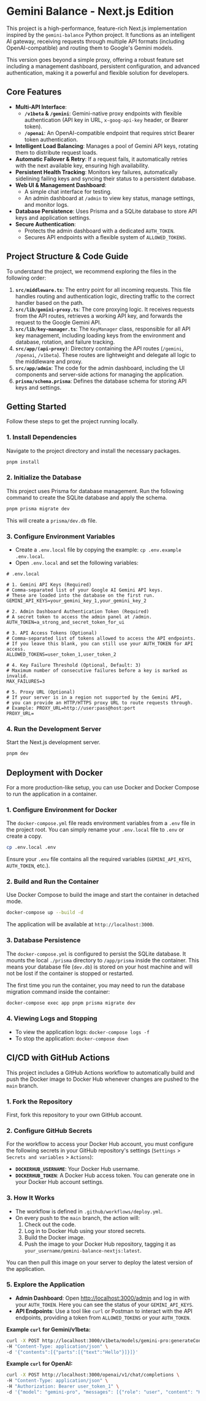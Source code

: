 # Gemini Balance - Next.js Edition

This project is a high-performance, feature-rich Next.js implementation inspired by the `gemini-balance` Python project. It functions as an intelligent AI gateway, receiving requests through multiple API formats (including OpenAI-compatible) and routing them to Google's Gemini models.

This version goes beyond a simple proxy, offering a robust feature set including a management dashboard, persistent configuration, and advanced authentication, making it a powerful and flexible solution for developers.

## Core Features

- **Multi-API Interface**:
  - **`/v1beta` & `/gemini`**: Gemini-native proxy endpoints with flexible authentication (API key in URL, `x-goog-api-key` header, or Bearer token).
  - **`/openai`**: An OpenAI-compatible endpoint that requires strict Bearer token authentication.
- **Intelligent Load Balancing**: Manages a pool of Gemini API keys, rotating them to distribute request loads.
- **Automatic Failover & Retry**: If a request fails, it automatically retries with the next available key, ensuring high availability.
- **Persistent Health Tracking**: Monitors key failures, automatically sidelining failing keys and syncing their status to a persistent database.
- **Web UI & Management Dashboard**:
  - A simple chat interface for testing.
  - An admin dashboard at `/admin` to view key status, manage settings, and monitor logs.
- **Database Persistence**: Uses Prisma and a SQLite database to store API keys and application settings.
- **Secure Authentication**:
  - Protects the admin dashboard with a dedicated `AUTH_TOKEN`.
  - Secures API endpoints with a flexible system of `ALLOWED_TOKENS`.

## Project Structure & Code Guide

To understand the project, we recommend exploring the files in the following order:

1.  **`src/middleware.ts`**: The entry point for all incoming requests. This file handles routing and authentication logic, directing traffic to the correct handler based on the path.
2.  **`src/lib/gemini-proxy.ts`**: The core proxying logic. It receives requests from the API routes, retrieves a working API key, and forwards the request to the Google Gemini API.
3.  **`src/lib/key-manager.ts`**: The `KeyManager` class, responsible for all API key management, including loading keys from the environment and database, rotation, and failure tracking.
4.  **`src/app/(api-proxy)`**: Directory containing the API routes (`/gemini`, `/openai`, `/v1beta`). These routes are lightweight and delegate all logic to the middleware and proxy.
5.  **`src/app/admin`**: The code for the admin dashboard, including the UI components and server-side actions for managing the application.
6.  **`prisma/schema.prisma`**: Defines the database schema for storing API keys and settings.

## Getting Started

Follow these steps to get the project running locally.

### 1. Install Dependencies

Navigate to the project directory and install the necessary packages.

```bash
pnpm install
```

### 2. Initialize the Database

This project uses Prisma for database management. Run the following command to create the SQLite database and apply the schema.

```bash
pnpm prisma migrate dev
```

This will create a `prisma/dev.db` file.

### 3. Configure Environment Variables

- Create a `.env.local` file by copying the example: `cp .env.example .env.local`.
- Open `.env.local` and set the following variables:

```env
# .env.local

# 1. Gemini API Keys (Required)
# Comma-separated list of your Google AI Gemini API keys.
# These are loaded into the database on the first run.
GEMINI_API_KEYS=your_gemini_key_1,your_gemini_key_2

# 2. Admin Dashboard Authentication Token (Required)
# A secret token to access the admin panel at /admin.
AUTH_TOKEN=a_strong_and_secret_token_for_ui

# 3. API Access Tokens (Optional)
# Comma-separated list of tokens allowed to access the API endpoints.
# If you leave this blank, you can still use your AUTH_TOKEN for API access.
ALLOWED_TOKENS=user_token_1,user_token_2

# 4. Key Failure Threshold (Optional, Default: 3)
# Maximum number of consecutive failures before a key is marked as invalid.
MAX_FAILURES=3

# 5. Proxy URL (Optional)
# If your server is in a region not supported by the Gemini API,
# you can provide an HTTP/HTTPS proxy URL to route requests through.
# Example: PROXY_URL=http://user:pass@host:port
PROXY_URL=
```

### 4. Run the Development Server

Start the Next.js development server.

```bash
pnpm dev
```

## Deployment with Docker

For a more production-like setup, you can use Docker and Docker Compose to run the application in a container.

### 1. Configure Environment for Docker

The `docker-compose.yml` file reads environment variables from a `.env` file in the project root. You can simply rename your `.env.local` file to `.env` or create a copy.

```bash
cp .env.local .env
```

Ensure your `.env` file contains all the required variables (`GEMINI_API_KEYS`, `AUTH_TOKEN`, etc.).

### 2. Build and Run the Container

Use Docker Compose to build the image and start the container in detached mode.

```bash
docker-compose up --build -d
```

The application will be available at `http://localhost:3000`.

### 3. Database Persistence

The `docker-compose.yml` is configured to persist the SQLite database. It mounts the local `./prisma` directory to `/app/prisma` inside the container. This means your database file (`dev.db`) is stored on your host machine and will not be lost if the container is stopped or restarted.

The first time you run the container, you may need to run the database migration command inside the container:

```bash
docker-compose exec app pnpm prisma migrate dev
```

### 4. Viewing Logs and Stopping

- To view the application logs: `docker-compose logs -f`
- To stop the application: `docker-compose down`

## CI/CD with GitHub Actions

This project includes a GitHub Actions workflow to automatically build and push the Docker image to Docker Hub whenever changes are pushed to the `main` branch.

### 1. Fork the Repository

First, fork this repository to your own GitHub account.

### 2. Configure GitHub Secrets

For the workflow to access your Docker Hub account, you must configure the following secrets in your GitHub repository's settings (`Settings` > `Secrets and variables` > `Actions`):

- **`DOCKERHUB_USERNAME`**: Your Docker Hub username.
- **`DOCKERHUB_TOKEN`**: A Docker Hub access token. You can generate one in your Docker Hub account settings.

### 3. How It Works

- The workflow is defined in `.github/workflows/deploy.yml`.
- On every push to the `main` branch, the action will:
  1. Check out the code.
  2. Log in to Docker Hub using your stored secrets.
  3. Build the Docker image.
  4. Push the image to your Docker Hub repository, tagging it as `your_username/gemini-balance-nextjs:latest`.

You can then pull this image on your server to deploy the latest version of the application.

### 5. Explore the Application

- **Admin Dashboard**: Open [http://localhost:3000/admin](http://localhost:3000/admin) and log in with your `AUTH_TOKEN`. Here you can see the status of your `GEMINI_API_KEYS`.
- **API Endpoints**: Use a tool like `curl` or Postman to interact with the API endpoints, providing a token from `ALLOWED_TOKENS` or your `AUTH_TOKEN`.

**Example `curl` for Gemini/v1beta:**

```bash
curl -X POST http://localhost:3000/v1beta/models/gemini-pro:generateContent?key=user_token_1 \
-H "Content-Type: application/json" \
-d '{"contents":[{"parts":[{"text":"Hello"}]}]}'
```

**Example `curl` for OpenAI:**

```bash
curl -X POST http://localhost:3000/openai/v1/chat/completions \
-H "Content-Type: application/json" \
-H "Authorization: Bearer user_token_1" \
-d '{"model": "gemini-pro", "messages": [{"role": "user", "content": "Hello!"}]}'
```
